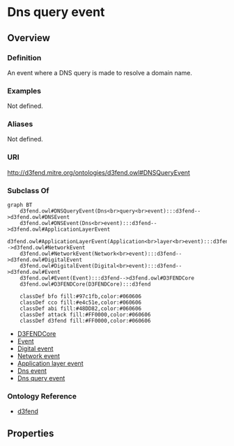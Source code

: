 # Dns query event

## Overview

### Definition
An event where a DNS query is made to resolve a domain name.

### Examples
Not defined.

### Aliases
Not defined.

### URI
http://d3fend.mitre.org/ontologies/d3fend.owl#DNSQueryEvent

### Subclass Of
```mermaid
graph BT
    d3fend.owl#DNSQueryEvent(Dns<br>query<br>event):::d3fend-->d3fend.owl#DNSEvent
    d3fend.owl#DNSEvent(Dns<br>event):::d3fend-->d3fend.owl#ApplicationLayerEvent
    d3fend.owl#ApplicationLayerEvent(Application<br>layer<br>event):::d3fend-->d3fend.owl#NetworkEvent
    d3fend.owl#NetworkEvent(Network<br>event):::d3fend-->d3fend.owl#DigitalEvent
    d3fend.owl#DigitalEvent(Digital<br>event):::d3fend-->d3fend.owl#Event
    d3fend.owl#Event(Event):::d3fend-->d3fend.owl#D3FENDCore
    d3fend.owl#D3FENDCore(D3FENDCore):::d3fend
    
    classDef bfo fill:#97c1fb,color:#060606
    classDef cco fill:#e4c51e,color:#060606
    classDef abi fill:#48DD82,color:#060606
    classDef attack fill:#FF0000,color:#060606
    classDef d3fend fill:#FF0000,color:#060606
```

- [D3FENDCore](/docs/ontology/reference/model/D3FENDCore/D3FENDCore.md)
- [Event](/docs/ontology/reference/model/D3FENDCore/Event/Event.md)
- [Digital event](/docs/ontology/reference/model/D3FENDCore/Event/Digital%20event/Digital%20event.md)
- [Network event](/docs/ontology/reference/model/D3FENDCore/Event/Digital%20event/Network%20event/Network%20event.md)
- [Application layer event](/docs/ontology/reference/model/D3FENDCore/Event/Digital%20event/Network%20event/Application%20layer%20event/Application%20layer%20event.md)
- [Dns event](/docs/ontology/reference/model/D3FENDCore/Event/Digital%20event/Network%20event/Application%20layer%20event/Dns%20event/Dns%20event.md)
- [Dns query event](/docs/ontology/reference/model/D3FENDCore/Event/Digital%20event/Network%20event/Application%20layer%20event/Dns%20event/Dns%20query%20event/Dns%20query%20event.md)


### Ontology Reference
- [d3fend](http://d3fend.mitre.org/ontologies/d3fend.owl#)

## Properties
